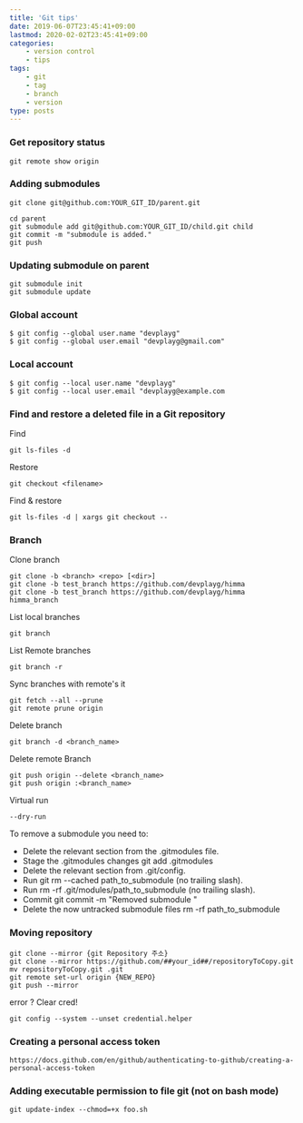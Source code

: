```yaml
---
title: 'Git tips'
date: 2019-06-07T23:45:41+09:00
lastmod: 2020-02-02T23:45:41+09:00
categories:
    - version control
    - tips
tags:
    - git
    - tag
    - branch
    - version
type: posts
---
```


### Get repository status

    git remote show origin

### Adding submodules

    git clone git@github.com:YOUR_GIT_ID/parent.git

    cd parent
    git submodule add git@github.com:YOUR_GIT_ID/child.git child
    git commit -m "submodule is added."
    git push

### Updating submodule on parent

    git submodule init
    git submodule update

### Global account

    $ git config --global user.name "devplayg"
    $ git config --global user.email "devplayg@gmail.com"

### Local account

    $ git config --local user.name "devplayg"
    $ git config --local user.email "devplayg@example.com

### Find and restore a deleted file in a Git repository

Find

    git ls-files -d

Restore

    git checkout <filename>

Find & restore

    git ls-files -d | xargs git checkout --


### Branch

Clone branch

    git clone -b <branch> <repo> [<dir>]
    git clone -b test_branch https://github.com/devplayg/himma
    git clone -b test_branch https://github.com/devplayg/himma himma_branch

List local branches

	git branch

List Remote branches

	git branch -r

Sync branches with remote's it

	git fetch --all --prune
	git remote prune origin

Delete branch

	git branch -d <branch_name>

Delete remote Branch

	git push origin --delete <branch_name>
	git push origin :<branch_name>

Virtual run

	--dry-run

To remove a submodule you need to:

- Delete the relevant section from the .gitmodules file.
- Stage the .gitmodules changes git add .gitmodules
- Delete the relevant section from .git/config.
- Run git rm --cached path_to_submodule (no trailing slash).
- Run rm -rf .git/modules/path_to_submodule (no trailing slash).
- Commit git commit -m "Removed submodule "
- Delete the now untracked submodule files rm -rf path_to_submodule

### Moving repository

    git clone --mirror {git Repository 주소}
	git clone --mirror https://github.com/##your_id##/repositoryToCopy.git
	mv repositoryToCopy.git .git
	git remote set-url origin {NEW_REPO}
	git push --mirror


error ? Clear cred!

	git config --system --unset credential.helper

### Creating a personal access token

	https://docs.github.com/en/github/authenticating-to-github/creating-a-personal-access-token

### Adding executable permission to file git (not on bash mode)

    git update-index --chmod=+x foo.sh
